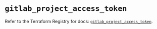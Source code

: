 # `gitlab_project_access_token`

Refer to the Terraform Registry for docs: [`gitlab_project_access_token`](https://registry.terraform.io/providers/gitlabhq/gitlab/18.0.0/docs/resources/project_access_token).
